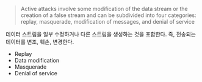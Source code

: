 > Active attacks involve some modification of the data stream or the creation of a  false stream and can be subdivided into four categories: replay, masquerade, modification of messages, and denial of service

데이터 스트림을 일부 수정하거나 다른 스트림을 생성하는 것을 포함한다. 즉, 전송되는 데이터를 변조, 훼손, 변경한다. 

+ Replay
+ Data modification
+ Masquerade
+ Denial of service